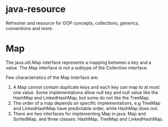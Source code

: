 # java-resource
Refresher and resource for OOP concepts, collections, generics, conventions and more.

# Map

The java.util.Map interface represents a mapping between a key and a value. 
The Map interface is not a subtype of the Collection interface.

Few characteristics of the Map Interface are:
1. A Map cannot contain duplicate keys and each key can map to at most one value. Some implementations allow null key and null value like the HashMap and LinkedHashMap, but some do not like the TreeMap.
2. The order of a map depends on specific implementations, e.g TreeMap and LinkedHashMap have predictable order, while HashMap does not.
3. There are two interfaces for implementing Map in java: Map and SortedMap, and three classes: HashMap, TreeMap and LinkedHashMap.